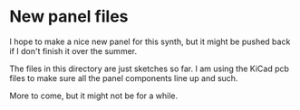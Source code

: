 # New panel files

I hope to make a nice new panel for this synth, but it might be pushed back if I don't finish it over the summer.

The files in this directory are just sketches so far. I am using the KiCad pcb files to make sure all the panel components line up and such.

More to come, but it might not be for a while.
